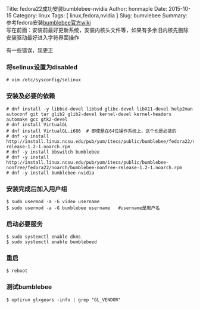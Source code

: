 Title: fedora22成功安装bumblebee-nvidia
Author: honmaple 
Date: 2015-10-15
Category: linux 
Tags: [ linux,fedora,nvidia ]
Slug: bumvlebee
Summary: 参考fedora安装[bumblebee官方wiki](http://fedoraproject.org/wiki/Bumblebee#Description) <br />写在前面：安装前最好更新系统，安装内核头文件等，如果有多余旧内核先删除 <br />安装驱动最好进入字符界面操作


有一些错误，现更正
 
### 将selinux设置为disabled 

    # vim /etc/sysconfig/selinux 
### 安装及必要的依赖

    # dnf install -y libbsd-devel libbsd glibc-devel libX11-devel help2man autoconf git tar glib2 glib2-devel kernel-devel kernel-headers automake gcc gtk2-devel 
    # dnf install VirtualGL 
    # dnf install VirtualGL.i686  # 即使是在64位操作系统上，这个也是必装的
    # dnf -y install http://install.linux.ncsu.edu/pub/yum/itecs/public/bumblebee/fedora22/noarch/bumblebee-release-1.2-1.noarch.rpm 
    # dnf -y install bbswitch bumblebee 
    # dnf -y install http://install.linux.ncsu.edu/pub/yum/itecs/public/bumblebee-nonfree/fedora22/noarch/bumblebee-nonfree-release-1.2-1.noarch.rpm 
    # dnf -y install bumblebee-nvidia 

### 安装完成后加入用户组 

    $ sudo usermod -a -G video username 
    $ sudo usermod -a -G bumblebee username   #username是用户名

### 启动必要服务

    $ sudo systemctl enable dkms 
    $ sudo systemctl enable bumblebeed 
### 重启
    $ reboot 
### 测试bumblebee 
    $ optirun glxgears -info | grep "GL_VENDOR" 
